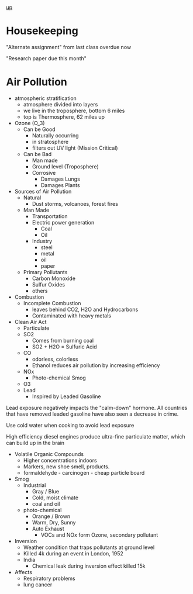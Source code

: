 [up](../index.md)

# Housekeeping

"Alternate assignment" from last class overdue now

"Research paper due this month"

# Air Pollution

- atmospheric stratification
	- atmosphere divided into layers
	- we live in the troposphere, bottom 6 miles
	- top is Thermosphere, 62 miles up
- Ozone (O_3)
	- Can be Good
		- Naturally occurring
		- in stratosphere
		- filters out UV light (Mission Critical)
	- Can be Bad
		- Man made
		- Ground level (Troposphere)
		- Corrosive
			- Damages Lungs
			- Damages Plants
- Sources of Air Pollution
	- Natural
		- Dust storms, volcanoes, forest fires
	- Man Made
		- Transportation
		- Electric power generation
			- Coal
			- Oil
		- Industry
			- steel
			- metal
			- oil
			- paper
	- Primary Pollutants
		- Carbon Monoxide
		- Sulfur Oxides
		- others
- Combustion
	- Incomplete Combustion
		- leaves behind CO2, H2O and Hydrocarbons
		- Contaminated with heavy metals
- Clean Air Act
	- Particulate
	- SO2
		- Comes from burning coal
		- SO2 + H2O = Sulfuric Acid
	- CO
		- odorless, colorless
		- Ethanol reduces air pollution by increasing efficiency
	- NOx
		- Photo-chemical Smog
	- O3
	- Lead
		- Inspired by Leaded Gasoline

Lead exposure negatively impacts the "calm-down" hormone. All countries that
have removed leaded gasoline have also seen a decrease in crime.

Use cold water when cooking to avoid lead exposure

High efficiency diesel engines produce ultra-fine particulate matter, which can
build up in the brain

- Volatile Organic Compounds
	- Higher concentrations indoors
	- Markers, new shoe smell, products.
	- formaldehyde - carcinogen - cheap particle board
- Smog
	- Industrial
		- Gray / Blue
		- Cold, moist climate
		- coal and oil
	- photo-chemical
		- Orange / Brown
		- Warm, Dry, Sunny
		- Auto Exhaust
			- VOCs and NOx form Ozone, secondary pollutant
- Inversion
	- Weather condition that traps pollutants at ground level
	- Killed 4k during an event in London, 1952
	- India
		- Chemical leak during inversion effect killed 15k
- Affects
	- Respiratory problems
	- lung cancer
